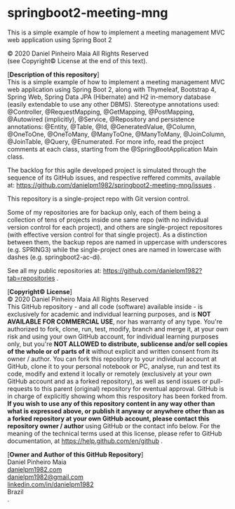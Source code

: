 # springboot2-meeting-mng
This is a simple example of how to implement a meeting management MVC web application using Spring Boot 2

© 2020 Daniel Pinheiro Maia All Rights Reserved<br>
(see Copyright© License at the end of this text).

[**Description of this repository**]<br>
This is a simple example of how to implement a meeting management MVC web application using Spring Boot 2, along with Thymeleaf, Bootstrap 4, Spring Web, Spring Data JPA (Hibernate) and H2 in-memory database (easily extendable to use any other DBMS). Stereotype annotations used: @Controller, @RequestMapping, @GetMapping, @PostMapping, @Autowired (implicitly), @Service, @Repository and persistence annotations: @Entity, @Table, @Id, @GeneratedValue, @Column, @OneToOne, @OneToMany, @ManyToOne, @ManyToMany, @JoinColumn, @JoinTable, @Query, @Enumerated. For more info, read the project comments at each class, starting from the @SpringBootApplication Main class.

The backlog for this agile developed project is simulated through the sequence of its GitHub issues, and respective reffered commits, available at: https://github.com/danielpm1982/springboot2-meeting-mng/issues .

This repository is a single-project repo with Git version control.

Some of my repositories are for backup only, each of them being a collection of tens of projects inside one same repo (with no individual version control for each project), and others are single-project repositores (with effective version control for that single project). As a distinction between them, the backup repos are named in uppercase with underscores (e.g. SPRING3) while the single-project ones are named in lowercase with dashes (e.g. springboot2-ac-di).

See all my public repositories at:
https://github.com/danielpm1982?tab=repositories .

[**Copyright© License**]<br>
© 2020 Daniel Pinheiro Maia All Rights Reserved<br>
This GitHub repository - and all code (software) available inside - is exclusively for academic and individual learning purposes, and is **NOT AVAILABLE FOR COMMERCIAL USE**, nor has warranty of any type. You're authorized to fork, clone, run, test, modify, branch and merge it, at your own risk and using your own GitHub account, for individual learning purposes only, but you're **NOT ALLOWED to distribute, sublicense and/or sell copies of the whole or of parts of it** without explicit and written consent from its owner / author. You can fork this repository to your individual account at GitHub, clone it to your personal notebook or PC, analyse, run and test its code, modify and extend it locally or remotely (exclusively at your own GitHub account and as a forked repository), as well as send issues or pull-requests to this parent (original) repository for eventual approval. GitHub is in charge of explicitly showing whom this respository has been forked from. **If you wish to use any of this repository content in any way other than what is expressed above, or publish it anyway or anywhere other than as a forked repository at your own GitHub account, please contact this repository owner / author** using GitHub or the contact info below. For the meaning of the technical terms used at this license, please refer to GitHub documentation, at https://help.github.com/en/github .

[**Owner and Author of this GitHub Repository**]<br>
Daniel Pinheiro Maia<br>
[danielpm1982.com](http://www.danielpm1982.com)<br>
danielpm1982@gmail.com<br>
[linkedin.com/in/danielpm1982](https://www.linkedin.com/in/danielpm1982)<br>
Brazil<br>
.
